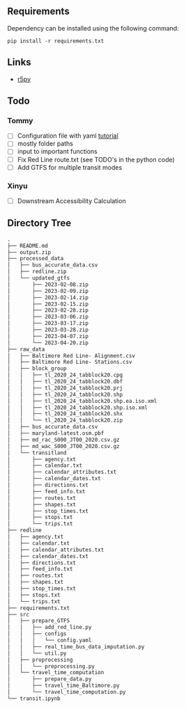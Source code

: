 ## Requirements
Dependency can be installed using the following command:
```
pip install -r requirements.txt
```

## Links
- [r5py](https://r5py.readthedocs.io/en/stable/)

## Todo
### Tommy
- [ ] Configuration file with yaml [tutorial](https://betterdatascience.com/python-yaml-configuration-files/)
 - [ ] mostly folder paths
 - [ ] input to important functions
- [ ] Fix Red Line route.txt (see TODO's in the python code)
- [ ] Add GTFS for multiple transit modes

### Xinyu 
- [ ] Downstream Accessibility Calculation



## Directory Tree
```md
.
├── README.md
├── output.zip
├── processed_data
│   ├── bus_accurate_data.csv
│   ├── redline.zip
│   └── updated_gtfs
│       ├── 2023-02-08.zip
│       ├── 2023-02-09.zip
│       ├── 2023-02-14.zip
│       ├── 2023-02-15.zip
│       ├── 2023-02-28.zip
│       ├── 2023-03-06.zip
│       ├── 2023-03-17.zip
│       ├── 2023-03-28.zip
│       ├── 2023-04-07.zip
│       └── 2023-04-20.zip
├── raw_data
│   ├── Baltimore Red Line- Alignment.csv
│   ├── Baltimore Red Line- Stations.csv
│   ├── block_group
│   │   ├── tl_2020_24_tabblock20.cpg
│   │   ├── tl_2020_24_tabblock20.dbf
│   │   ├── tl_2020_24_tabblock20.prj
│   │   ├── tl_2020_24_tabblock20.shp
│   │   ├── tl_2020_24_tabblock20.shp.ea.iso.xml
│   │   ├── tl_2020_24_tabblock20.shp.iso.xml
│   │   ├── tl_2020_24_tabblock20.shx
│   │   └── tl_2020_24_tabblock20.zip
│   ├── bus_accurate_data.csv
│   ├── maryland-latest.osm.pbf
│   ├── md_rac_S000_JT00_2020.csv.gz
│   ├── md_wac_S000_JT00_2020.csv.gz
│   └── transitland
│       ├── agency.txt
│       ├── calendar.txt
│       ├── calendar_attributes.txt
│       ├── calendar_dates.txt
│       ├── directions.txt
│       ├── feed_info.txt
│       ├── routes.txt
│       ├── shapes.txt
│       ├── stop_times.txt
│       ├── stops.txt
│       └── trips.txt
├── redline
│   ├── agency.txt
│   ├── calendar.txt
│   ├── calendar_attributes.txt
│   ├── calendar_dates.txt
│   ├── directions.txt
│   ├── feed_info.txt
│   ├── routes.txt
│   ├── shapes.txt
│   ├── stop_times.txt
│   ├── stops.txt
│   └── trips.txt
├── requirements.txt
├── src
│   ├── prepare_GTFS
│   │   ├── add_red_line.py
│   │   ├── configs
│   │   │   └── config.yaml
│   │   ├── real_time_bus_data_imputation.py
│   │   └── util.py
│   ├── proprocessing
│   │   └── preprocessing.py
│   └── travel_time_computation
│       ├── prepare_data.py
│       ├── travel_time_Baltimore.py
│       └── travel_time_computation.py
└── transit.ipynb
```
